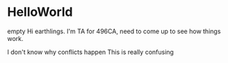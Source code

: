# HelloWorld
empty
Hi earthlings. 
I'm TA for 496CA, need to come up to see how things work. 

I don't know why conflicts happen
This is really confusing
